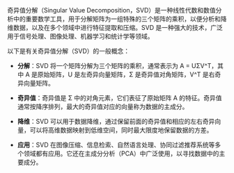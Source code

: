 奇异值分解（Singular Value Decomposition，SVD）是一种线性代数和数值分析中的重要数学工具，用于分解矩阵为一组特殊的三个矩阵的乘积，以便分析和降维数据，以及在多个领域中进行特征提取和压缩。SVD 是一种强大的技术，广泛用于信号处理、图像处理、机器学习和统计学等领域。

以下是有关奇异值分解（SVD）的一般概念：

- **分解**：SVD 将一个矩阵分解为三个矩阵的乘积，通常表示为 A = UΣV^T，其中 A 是原始矩阵，U 是左奇异向量矩阵，Σ 是奇异值对角矩阵，V^T 是右奇异向量矩阵。
    
- **奇异值**：奇异值是 Σ 中的对角元素，它们表征了原始矩阵 A 的特征。奇异值通常按降序排列，最大的奇异值对应的向量称为数据的主成分。
    
- **降维**：SVD 可以用于数据降维，通过保留前面的奇异值和相应的左右奇异向量，可以将高维数据映射到低维空间，同时最大限度地保留数据的方差。
    
- **应用**：SVD 在图像压缩、信息检索、自然语言处理、协同过滤推荐系统等多个领域都有应用。它还在主成分分析（PCA）中广泛使用，以寻找数据中的主要成分。
